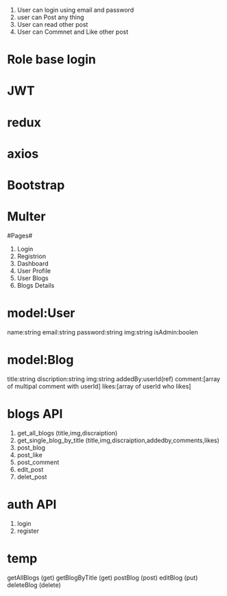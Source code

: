 1. User can login using email and password
2. user can Post any thing
3. User can read other post
4. User can Commnet and Like other post

# Role base login
# JWT 
# redux
# axios
# Bootstrap
# Multer


#Pages#
1. Login
2. Registrion
3. Dashboard
4. User Profile
5. User Blogs
6. Blogs Details


# model:User
name:string
email:string
password:string
img:string
isAdmin:boolen


# model:Blog
title:string
discription:string
img:string
addedBy:userId(ref)
comment:[array of multipal comment with userId]
likes:[array of userId who likes]


# blogs API
1. get_all_blogs (title,img,discraiption)
2. get_single_blog_by_title (title,img,discraiption,addedby,comments,likes)
3. post_blog
4. post_like
5. post_comment
6. edit_post
7. delet_post

# auth API
1. login
2. register


# temp 
getAllBlogs (get)
getBlogByTitle (get)
postBlog (post)
editBlog (put)
deleteBlog (delete)
